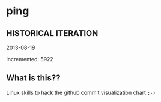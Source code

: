 # ping

## HISTORICAL ITERATION
2013-08-19

Incremented: 5922

## What is this?? 
Linux skills to hack the github commit visualization chart `;-)`
